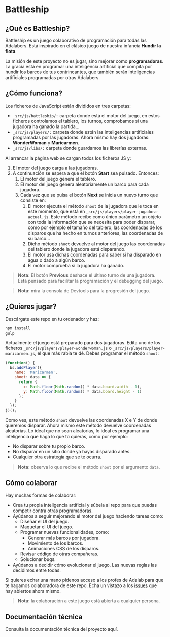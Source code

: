 # Battleship

## ¿Qué es Battleship?

Battleship es un juego colaborativo de programación para todas las Adalabers. Está inspirado en el clásico juego de nuestra infancia **Hundir la flota**.

La misión de este proyecto no es jugar, sino mejorar como **programadoras**. La gracia está en programar una inteligencia artificial que compita por hundir los barcos de tus contrincantes, que también serán inteligencias artificiales programadas por otras Adalabers.

## ¿Cómo funciona?

Los ficheros de JavaScript están divididos en tres carpetas:

- `_src/js/battleship/:` carpeta donde está el motor del juego, en estos ficheros controlamos el tablero, los turnos, comprobamos si una jugadora ha ganado la partida...
- `_src/js/players/:` carpeta donde están las inteligencias artificiales programadas por las jugadoras. Ahora mismo hay dos jugadoras: **WonderWoman** y **Maricarmen**.
- `_src/js/libs/:` carpeta donde guardamos las librerías externas.

Al arrancar la página web se cargan todos los ficheros JS y:

1. El motor del juego carga a las jugadoras.
1. A continuación se espera a que el botón **Start** sea pulsado. Entonces:
   1. El motor del juego genera el tablero.
   1. El motor del juego genera aleatoriamente un barco para cada jugadora.
   1. Cada vez que se pulsa el botón **Next** se inicia un nuevo turno que consiste en:
      1. El motor ejecuta el método `shoot` de la jugadora que le toca en este momento, que está en `_src/js/players/player-jugadora-actual.js`. Este método recibe como único parámetro un objeto con toda la información que se necesita para poder disparar, como por ejemplo el tamaño del tablero, las coordenadas de los disparos que ha hecho en turnos anteriores, las coordenadas de su barco...
      1. Dicho método `shoot` devuelve al motor del juego las coordenadas del tablero donde la jugadora está disparando.
      1. El motor usa dichas coordenadas para saber si ha disparado en agua o dado a algún barco.
      1. El motor comprueba si la jugadora ha ganado.

> **Nota:** El botón **Previous** deshace el último turno de una jugadora. Está pensado para facilitar la programación y el debugging del juego.

> **Nota:** mira la consola de Devtools para la progresión del juego.

## ¿Quieres jugar?

Descárgate este repo en tu ordenador y haz:

```bash
npm install
gulp
```

Actualmente el juego está preparado para dos jugadoras. Edita uno de los ficheros `_src/js/players/player-wonderwoman.js` o `_src/js/players/player-maricarmen.js`, el que más rabia te dé. Debes programar el método `shoot`:

```javascript
(function() {
  bs.addPlayer({
    name: 'Maricarmen',
    shoot: data => {
      return {
        x: Math.floor(Math.random() * data.board.width - 1),
        y: Math.floor(Math.random() * data.board.height - 1)
      };
    }
  });
})();
```

Como ves, este método `shoot` devuelve las coordenadas X e Y de donde queremos disparar. Ahora mismo este método devuelve coordenadas aleatorias. Lo ideal que no sean aleatorias, lo ideal es programar una inteligencia que haga lo que tú quieras, como por ejemplo:

- No disparar sobre tu propio barco.
- No disparar en un sitio donde ya hayas disparado antes.
- Cualquier otra estrategia que se te ocurra.

> **Nota:** observa lo que recibe el método `shoot` por el argumento `data`.

## Cómo colaborar

Hay muchas formas de colaborar:

- Crea tu propia inteligencia artificial y súbela al repo para que puedas competir contra otras programadoras.
- Ayúdanos a seguir mejorando el motor del juego haciendo tareas como:
  - Diseñar el UI del juego.
  - Maquetar el UI del juego.
  - Programar nuevas funcionalidades, como:
    - Generar más barcos por jugadora.
    - Movimiento de los barcos.
    - Animaciones CSS de los disparos.
  - Revisar código de otras compañeras.
  - Solucionar bugs.
- Ayúdanos a decidir cómo evolucionar el juego. Las nuevas reglas las decidimos entre todas.

Si quieres echar una mano pídenos acceso a los profes de Adalab para que te hagamos colaboradora de este repo. Echa un vistazo a los [issues](https://github.com/Adalab/battleship/issues) que hay abiertos ahora mismo.

> **Nota:** la colaboración a este juego está abierta a cualquier persona.

## Documentación técnica

Consulta la documentación técnica del proyecto aquí.
